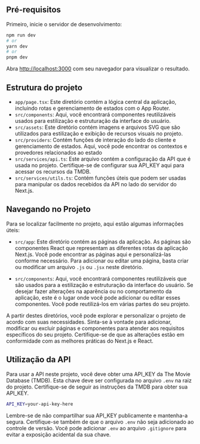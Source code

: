 
## Pré-requisitos

Primeiro, inicie o servidor de desenvolvimento:

```bash
npm run dev
# or
yarn dev
# or
pnpm dev
```

Abra [http://localhost:3000](http://localhost:3000) com seu navegador para visualizar o resultado.

## Estrutura do projeto

- `app/page.tsx`:  Este diretório contém a lógica central da aplicação, incluindo rotas e gerenciamento de estados com o App Router.
- `src/components`: Aqui, você encontrará componentes reutilizáveis usados para estilização e estruturação da interface do usuário.
- `src/assets`: Este diretório contém imagens e arquivos SVG que são utilizados para estilização e exibição de recursos visuais no projeto.
- `src/providers`: Contém funções de interação do lado do cliente e gerenciamento de estados. Aqui, você pode encontrar os contextos e provedores relacionados ao estado
- `src/services/api.ts`: Este arquivo contém a configuração da API que é usada no projeto. Certifique-se de configurar sua API_KEY aqui para acessar os recursos da TMDB.
- `src/services/utils.ts`: Contém funções úteis que podem ser usadas para manipular os dados recebidos da API no lado do servidor do Next.js.

## Navegando no Projeto

Para se localizar facilmente no projeto, aqui estão algumas informações úteis:

- `src/app`: Este diretório contém as páginas da aplicação. As páginas são componentes React que representam as diferentes rotas da aplicação Next.js. Você pode encontrar as páginas aqui e personalizá-las conforme necessário. Para adicionar ou editar uma página, basta criar ou modificar um arquivo `.js` ou `.jsx` neste diretório.

- `src/components`: Aqui, você encontrará componentes reutilizáveis que são usados para a estilização e estruturação da interface do usuário. Se desejar fazer alterações na aparência ou no comportamento da aplicação, este é o lugar onde você pode adicionar ou editar esses componentes. Você pode reutilizá-los em várias partes do seu projeto.

A partir destes diretórios, você pode explorar e personalizar o projeto de acordo com suas necessidades. Sinta-se à vontade para adicionar, modificar ou excluir páginas e componentes para atender aos requisitos específicos do seu projeto. Certifique-se de que as alterações estão em conformidade com as melhores práticas do Next.js e React.


## Utilização da API

Para usar a API neste projeto, você deve obter uma API_KEY da The Movie Database (TMDB). Esta chave deve ser configurada no arquivo `.env` na raiz do projeto. Certifique-se de seguir as instruções da TMDB para obter sua API_KEY.

```bash
API_KEY=your-api-key-here
```

Lembre-se de não compartilhar sua API_KEY publicamente e mantenha-a segura. Certifique-se também de que o arquivo `.env` não seja adicionado ao controle de versão. Você pode adicionar `.env` ao arquivo `.gitignore` para evitar a exposição acidental da sua chave.